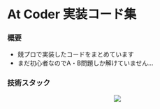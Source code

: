 # At Coder 実装コード集

### 概要

- 競プロで実装したコードをまとめています
- まだ初心者なのでA・B問題しか解けていません…

### 技術スタック

<div align="center">
  <a href="https://skillicons.dev">
    <img src="https://skillicons.dev/icons?i=cpp,python,vscode,linux,bash,wsl" />
  </a>
</div>
